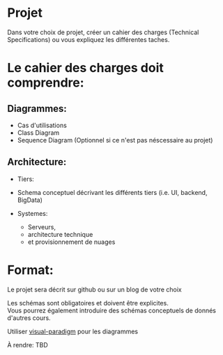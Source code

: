 # Projet

Dans votre choix de projet, créer un cahier des charges (Technical Specifications) ou vous expliquez les différentes taches.

# Le cahier des charges doit comprendre:

## Diagrammes:

- Cas d'utilisations
- Class Diagram
- Sequence Diagram (Optionnel si ce n'est pas néscessaire au projet)

## Architecture:

* Tiers:

* Schema conceptuel décrivant les différents tiers
(i.e. UI, backend, BigData)

* Systemes:

   - Serveurs,   
   - architecture technique  
   - et provisionnement de nuages  

# Format:

Le projet sera décrit sur github ou sur un blog de votre choix

Les schémas sont obligatoires et doivent être explicites.  
Vous pourrez également introduire des schémas conceptuels de donnés d'autres cours.

Utiliser [visual-paradigm](https://www.visual-paradigm.com/) pour les diagrammes 

À rendre: TBD  





